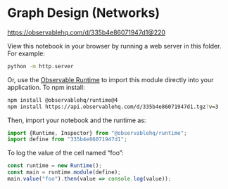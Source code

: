 # Graph Design (Networks)

https://observablehq.com/d/335b4e86071947d1@220

View this notebook in your browser by running a web server in this folder. For
example:

~~~sh
python -m http.server
~~~

Or, use the [Observable Runtime](https://github.com/observablehq/runtime) to
import this module directly into your application. To npm install:

~~~sh
npm install @observablehq/runtime@4
npm install https://api.observablehq.com/d/335b4e86071947d1.tgz?v=3
~~~

Then, import your notebook and the runtime as:

~~~js
import {Runtime, Inspector} from "@observablehq/runtime";
import define from "335b4e86071947d1";
~~~

To log the value of the cell named “foo”:

~~~js
const runtime = new Runtime();
const main = runtime.module(define);
main.value("foo").then(value => console.log(value));
~~~
